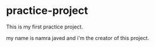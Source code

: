 # practice-project
This is my first  practice project. 


my name is namra javed and i'm the creator of this project.
